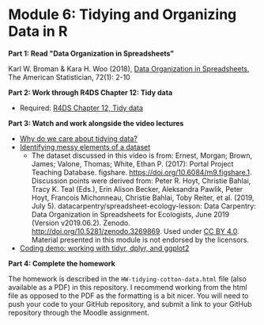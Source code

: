 # Module 6: Tidying and Organizing Data in R

**Part 1: Read "Data Organization in Spreadsheets"**

Karl W. Broman & Kara H. Woo (2018), [Data Organization in Spreadsheets](https://www.tandfonline.com/doi/full/10.1080/00031305.2017.1375989), The American Statistician, 72(1): 2-10 

**Part 2: Work through R4DS Chapter 12: Tidy data** 
- Required: [R4DS Chapter 12, Tidy data](https://r4ds.had.co.nz/tidy-data.html)

**Part 3: Watch and work alongside the video lectures**
- [Why do we care about tidying data?](https://youtu.be/9dIKnQHrawk)
- [Identifying messy elements of a dataset](https://youtu.be/9mz0BR1zqsY)
  - The dataset discussed in this video is from: Ernest, Morgan; Brown, James; Valone, Thomas; White, Ethan P. (2017): Portal Project Teaching Database. figshare. https://doi.org/10.6084/m9.figshare.1. Discussion points were derived from: Peter R. Hoyt, Christie Bahlai, Tracy K. Teal (Eds.), Erin Alison Becker, Aleksandra Pawlik, Peter Hoyt, Francois Michonneau, Christie Bahlai, Toby Reiter, et al. (2019, July 5). datacarpentry/spreadsheet-ecology-lesson: Data Carpentry: Data Organization in Spreadsheets for Ecologists, June 2019 (Version v2019.06.2). Zenodo. http://doi.org/10.5281/zenodo.3269869. Used under [CC BY 4.0](https://creativecommons.org/licenses/by/4.0/). Material presented in this module is not endorsed by the licensors.
- [Coding demo: working with tidyr, dplyr, and ggplot2](https://youtu.be/PDQqAJ_OH2Q)

**Part 4: Complete the homework**

The homework is described in the `HW-tidying-cotton-data.html` file (also available as a PDF) in this repository. I recommend working from the html file as opposed to the PDF as the formatting is a bit nicer. You will need to push your code to your GitHub repository, and submit a link to your GitHub repository through the Moodle assignment. 





